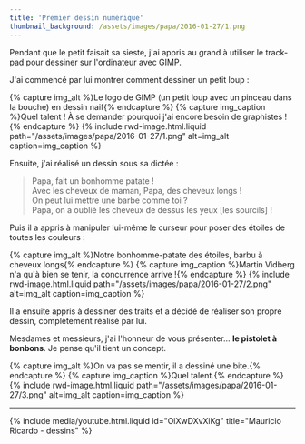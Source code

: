```yaml
---
title: 'Premier dessin numérique'
thumbnail_background: /assets/images/papa/2016-01-27/1.png
---
```


Pendant que le petit faisait sa sieste, j'ai appris au grand à utiliser le <span lang="en">trackpad</span> pour dessiner sur l'ordinateur avec GIMP.

J'ai commencé par lui montrer comment dessiner un petit loup :

{% capture img_alt %}Le logo de GIMP (un petit loup avec un pinceau dans la bouche) en dessin naif{% endcapture %} {% capture img_caption %}Quel talent ! À se demander pourquoi j'ai encore besoin de graphistes !{% endcapture %} {% include rwd-image.html.liquid
path="/assets/images/papa/2016-01-27/1.png"
alt=img_alt
caption=img_caption
%}

Ensuite, j'ai réalisé un dessin sous sa dictée :

> Papa, fait un bonhomme patate !  
> Avec les cheveux de maman, Papa, des cheveux longs !  
> On peut lui mettre une barbe comme toi ?  
> Papa, on a oublié les cheveux de dessus les yeux [les sourcils] !

Puis il a appris à manipuler lui-même le curseur pour poser des étoiles de toutes les couleurs :

{% capture img_alt %}Notre bonhomme-patate des étoiles, barbu à cheveux longs{% endcapture %} {% capture img_caption %}Martin Vidberg n'a qu'à bien se tenir, la concurrence arrive !{% endcapture %} {% include rwd-image.html.liquid
path="/assets/images/papa/2016-01-27/2.png"
alt=img_alt
caption=img_caption
%}

Il a ensuite appris à dessiner des traits et a décidé de réaliser son propre dessin, complètement réalisé par lui.

Mesdames et messieurs, j'ai l'honneur de vous présenter… **le pistolet à bonbons**. Je pense qu'il tient un concept.

{% capture img_alt %}On va pas se mentir, il a dessiné une bite.{% endcapture %} {% capture img_caption %}Quel talent.{% endcapture %} {% include rwd-image.html.liquid
path="/assets/images/papa/2016-01-27/3.png"
alt=img_alt
caption=img_caption
%}

---

{% include media/youtube.html.liquid id="OiXwDXvXiKg" title="Mauricio Ricardo - dessins" %}
